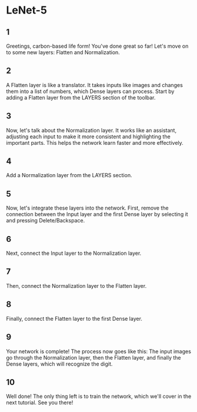 # LeNet-5

## 1

Greetings, carbon-based life form! You've done great so far! Let's move on to some new layers: Flatten and Normalization.

## 2

A Flatten layer is like a translator. It takes inputs like images and changes them into a list of numbers,
which Dense layers can process. Start by adding a Flatten layer from the LAYERS section of the toolbar.

## 3

Now, let's talk about the Normalization layer. It works like an assistant, adjusting each input to make it more consistent
and highlighting the important parts. This helps the network learn faster and more effectively.

## 4

Add a Normalization layer from the LAYERS section.

## 5

Now, let's integrate these layers into the network. First, remove the connection between the Input layer and the first
Dense layer by selecting it and pressing Delete/Backspace.

## 6

Next, connect the Input layer to the Normalization layer.

## 7

Then, connect the Normalization layer to the Flatten layer.

## 8

Finally, connect the Flatten layer to the first Dense layer.

## 9

Your network is complete! The process now goes like this: The input images go through the Normalization layer, then the
Flatten layer, and finally the Dense layers, which will recognize the digit.

## 10

Well done! The only thing left is to train the network, which we'll cover in the next tutorial. See you there!
